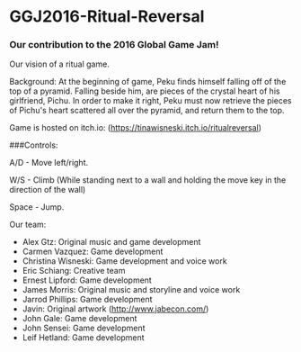 # GGJ2016-Ritual-Reversal

### Our contribution to the 2016 Global Game Jam!

Our vision of a ritual game.

Background: At the beginning of game, Peku finds himself falling off of the top of a pyramid. Falling beside him, are pieces of the crystal heart of his girlfriend, Pichu. In order to make it right, Peku must now retrieve the pieces of Pichu's heart scattered all over the pyramid, and return them to the top.

Game is hosted on itch.io:
(https://tinawisneski.itch.io/ritualreversal)

###Controls:

A/D - Move left/right.

W/S - Climb (While standing next to a wall and holding the move key in the direction of the wall)

Space - Jump.



Our team:

* Alex Gtz: Original music and game development
* Carmen Vazquez: Game development
* Christina Wisneski: Game development and voice work
* Eric Schiang: Creative team
* Ernest Lipford: Game development
* James Morris:  Original music and storyline and voice work
* Jarrod Phillips: Game development
* Javin: Original artwork (http://www.jabecon.com/)
* John Gale: Game development
* John Sensei: Game development
* Leif Hetland: Game development








